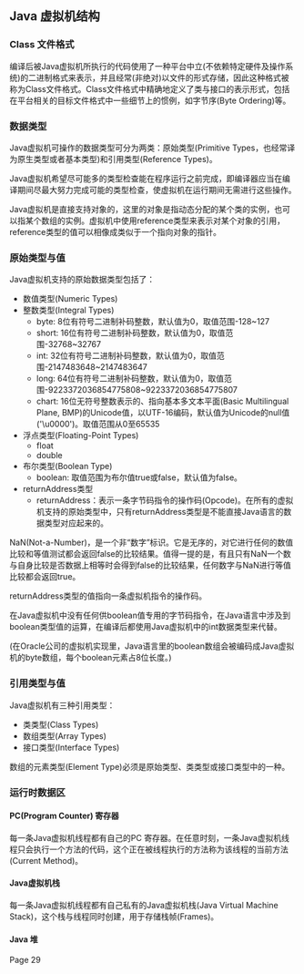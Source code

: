 ## Java 虚拟机结构
### Class 文件格式
编译后被Java虚拟机所执行的代码使用了一种平台中立(不依赖特定硬件及操作系统)的二进制格式来表示，并且经常(非绝对)以文件的形式存储，因此这种格式被称为Class文件格式。Class文件格式中精确地定义了类与接口的表示形式，包括在平台相关的目标文件格式中一些细节上的惯例，如字节序(Byte Ordering)等。

### 数据类型
Java虚拟机可操作的数据类型可分为两类：原始类型(Primitive Types，也经常译为原生类型或者基本类型)和引用类型(Reference Types)。

Java虚拟机希望尽可能多的类型检查能在程序运行之前完成，即编译器应当在编译期间尽最大努力完成可能的类型检查，使虚拟机在运行期间无需进行这些操作。

Java虚拟机是直接支持对象的，这里的对象是指动态分配的某个类的实例，也可以指某个数组的实例。虚拟机中使用reference类型来表示对某个对象的引用，reference类型的值可以相像成类似于一个指向对象的指针。

### 原始类型与值
Java虚拟机支持的原始数据类型包括了：
- 数值类型(Numeric Types)
 - 整数类型(Integral Types)
   - byte: 8位有符号二进制补码整数，默认值为0，取值范围-128~127
   - short: 16位有符号二进制补码整数，默认值为0，取值范围-32768~32767
   - int: 32位有符号二进制补码整数，默认值为0，取值范围-2147483648~2147483647
   - long: 64位有符号二进制补码整数，默认值为0，取值范围-9223372036854775808~9223372036854775807
   - chart: 16位无符号整数表示的、指向基本多文本平面(Basic Multilingual Plane, BMP)的Unicode值，以UTF-16编码，默认值为Unicode的null值('\u0000')。取值范围从0至65535
 - 浮点类型(Floating-Point Types)
   - float
   - double 
- 布尔类型(Boolean Type)
  - boolean: 取值范围为布尔值true或false，默认值为false。
- returnAddress类型
  - returnAddress：表示一条字节码指令的操作码(Opcode)。在所有的虚拟机支持的原始类型中，只有returnAddress类型是不能直接Java语言的数据类型对应起来的。
  
NaN(Not-a-Number)，是一个非“数字”标识。它是无序的，对它进行任何的数值比较和等值测试都会返回false的比较结果。值得一提的是，有且只有NaN一个数与自身比较是否数据上相等时会得到false的比较结果，任何数字与NaN进行等值比较都会返回true。

returnAddress类型的值指向一条虚拟机指令的操作码。

在Java虚拟机中没有任何供boolean值专用的字节码指令，在Java语言中涉及到boolean类型值的运算，在编译后都使用Java虚拟机中的int数据类型来代替。

(在Oracle公司的虚拟机实现里，Java语言里的boolean数组会被编码成Java虚拟机的byte数组，每个boolean元素占8位长度。)

### 引用类型与值
Java虚拟机有三种引用类型：
- 类类型(Class Types)
- 数组类型(Array Types)
- 接口类型(Interface Types)

数组的元素类型(Element Type)必须是原始类型、类类型或接口类型中的一种。

### 运行时数据区
#### PC(Program Counter) 寄存器
每一条Java虚拟机线程都有自己的PC 寄存器。在任意时刻，一条Java虚拟机线程只会执行一个方法的代码，这个正在被线程执行的方法称为该线程的当前方法(Current Method)。

#### Java虚拟机栈
每一条Java虚拟机线程都有自己私有的Java虚拟机栈(Java Virtual Machine Stack)，这个栈与线程同时创建，用于存储栈帧(Frames)。

#### Java 堆

Page 29
